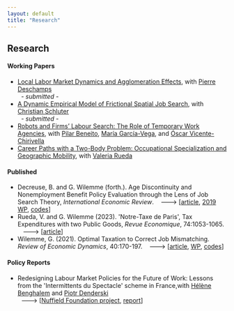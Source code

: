 ```yaml
---
layout: default
title: "Research"
---
```


## Research

#### Working Papers
<div class="rlist">
  <ul>
    <!-- EcoGeo -->
    <li> <a href="https://papers.ssrn.com/sol3/papers.cfm?abstract_id=3941989" target="_blank">Local Labor Market Dynamics and Agglomeration Effects</a>,
      with <a href="https://sites.google.com/site/pierredeschampsecon" target="_blank">Pierre Deschamps</a>
      <br> &nbsp; <i> - submitted - </i>
    </li>
    <!-- GeoMob -->
    <li> <a href="https://papers.ssrn.com/sol3/papers.cfm?abstract_id=4517222" target="_blank">A Dynamic Empirical Model of Frictional Spatial Job Search</a>,
      with <a href="https://christianschluter.github.io" target="_blank">Christian Schluter</a>
      <br> &nbsp; <i> - submitted - </i>
    </li>
        <!-- Robots -->
    <li> <a href="https://www.nottingham.ac.uk/gep/documents/papers/2024/24-02.pdf" target="_blank">Robots and Firms’ Labour Search: The Role of Temporary Work Agencies</a>,
      with <a href="https://www.uv.es/~beneito" target="_blank"> Pilar Beneito</a>, 
      <a href="https://mgarcia-vega.wixsite.com/mariagarciavega" target="_blank"> Mar&iacute;a Garc&iacute;a-Vega</a>, 
      and <a href="https://scholar.google.es/citations?user=OuwooxUAAAAJ&hl=es" target="_blank"> &Oacute;scar Vicente-Chirivella</a>
    </li>
        <!-- Couples -->
    <li> <a href="https://research.upjohn.org/up_workingpapers/346" target="_blank">Career Paths with a Two-Body Problem: Occupational Specialization and Geographic Mobility</a>,
      with <a href="https://www.valeriarueda.org" target="_blank"> Valeria Rueda</a>
    </li>
  </ul>
</div>



#### Published
<div class="rlist">
  <ul>
    <!-- RDD paper -->
    <li> Decreuse, B. and G. Wilemme (forth.). Age Discontinuity and Nonemployment Benefit Policy Evaluation through the Lens of Job Search Theory, <i>International Economic Review</i>.
      &nbsp;&nbsp; ---> [<a href="http://doi.org/10.1111/iere.12726" target="_blank">article</a>, <a href="assets/papers/RDD_age_disc.pdf" target="_blank">2019 WP</a>, <a href="https://github.com/gwilemme/RDD_age_disc" target="_blank">codes</a>]
    </li>
    <!-- NotreDame -->
    <li> Rueda, V. and G. Wilemme (2023). 'Notre-Taxe de Paris', Tax Expenditures with two Public Goods, <i>Revue Economique</i>, 74:1053-1065. &nbsp;&nbsp; ---> [<a href="https://doi.org/10.3917/reco.746.1053" target="_blank">article</a>]
    </li>
    <!-- Tax paper -->
    <li> Wilemme, G. (2021). Optimal Taxation to Correct Job Mismatching. <i>Review of Economic Dynamics</i>, 40:170-197. &nbsp;&nbsp; ---> [<a href="https://doi.org/10.1016/j.red.2020.09.011" target="_blank">article</a>, <a href="assets/papers/opmismatch.pdf" target="_blank">WP</a>, <a href="https://github.com/gwilemme/Opmismatch" target="_blank">codes</a>]
    </li>
  </ul>
</div>



#### Policy Reports
<div class="rlist">
  <ul>
    <li> Redesigning Labour Market Policies for the Future of Work: Lessons from the 'Intermittents du Spectacle' scheme in France,with <a href="https://sites.google.com/view/helenebenghalem" target="_blank">Hélène Benghalem</a> and <a href="https://sites.google.com/site/piotrdenderski/" target="_blank">Piotr Denderski</a> 
<br> &nbsp; ---> [<a href="https://www.nuffieldfoundation.org/project/redesigning-labour-market-policies-future-of-work" target="_blank">Nuffield Foundation project</a>,
                <a href="https://figshare.le.ac.uk/articles/report/Redesigning_Labour_Market_Policies_for_the_Future_of_Work_Lessons_from_the_Intermittents_du_Spectacle_scheme_in_France/24793638" target="_blank">report</a>]
      </li> 
  </ul>
</div>

<!--
- [Age Discontinuity and Nonemployment Benefit Policy Evaluation through the Lens of Job Search Theory](assets/papers/RDD_age_disc.pdf){:target="_blank"}, *R&R International Economic Review*,
<br> with [Bruno Decreuse](https://sites.google.com/site/brunodecreuseecon/){:target="_blank"}

- [Local Labor Market Dynamics and Agglomeration Effects](https://papers.ssrn.com/sol3/papers.cfm?abstract_id=3941989){:target="_blank"},
<br> with [Pierre Deschamps](https://sites.google.com/site/pierredeschampsecon/){:target="_blank"} 

- [A Dynamic Empirical Model of Frictional Spatial Job Search](https://papers.ssrn.com/sol3/papers.cfm?abstract_id=4517222){:target="_blank"},
<br> with [Christian Schluter](https://christianschluter.github.io/){:target="_blank"} 

- [Career Paths with a Two-Body Problem: Occupational Specialization and Geographic Mobility](https://research.upjohn.org/up_workingpapers/346/){:target="_blank"},
<br> with [Valeria Rueda](https://www.valeriarueda.org/){:target="_blank"}, more recent version upon request

- [Robots and Firms’ Labour Search: The Role of Temporary Work Agencies](https://www.nottingham.ac.uk/gep/documents/papers/2024/24-02.pdf){:target="_blank"},
<br> with [Pilar Beneito](https://www.uv.es/~beneito/){:target="_blank"}, [Mar&iacute;a Garc&iacute;a-Vega](https://mgarcia-vega.wixsite.com/mariagarciavega){:target="_blank"} and [&Ograve;scar Vicente-Chirivella](https://scholar.google.es/citations?user=OuwooxUAAAAJ&hl=es){:target="_blank"}
-->


<!--
- Optimal Taxation to Correct Job Mismatching, *Review of Economic Dynamics*, 2021
<br> &nbsp; -> [[article](https://www.sciencedirect.com/science/article/abs/pii/S1094202520300934){:target="_blank"}, [WP version](assets/papers/opmismatch.pdf){:target="_blank"}, [codes](https://github.com/gwilemme/Opmismatch/){:target="_blank"}]

- 'Notre-Taxe de Paris', Tax Expenditures with two Public Goods. *Revue Economique*, 2023,
<br> with [Valeria Rueda](https://www.valeriarueda.org/){:target="_blank"}
<br> &nbsp; -> [[article](https://www.cairn-int.info/journal-revue-economique-2023-6-page-1053.htm){:target="_blank"}]
-->
